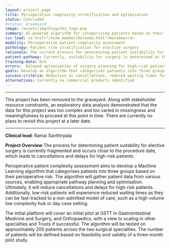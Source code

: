 ```yaml
---
layout: project_page
title: Perioperative complexity stratification and optimisation 
status: Concluded
#status: Graveyard
image: /assets/img/blog/nhs_logo.png
summary: AI-powered algorithm for categorising patients based on their perioperative risk, enabling appropriate pathway planning and optimisation in elective surgeries.
csc-lead: <a href="/team_member/Haleema.html">Haleema</a>
modality: Perioperative patient complexity assessment
pathology: Patient risk stratification for elective surgery
rationale: The current process for determining patient suitability for elective surgery is fragmented and occurs close to the procedure date, leading to cancellations and delays for high-risk patients.
patient-pathway: Currently, suitability for surgery is determined at the pre-assessment stage, which occurs 1-2 days before the scheduled procedure. This process is not optimised and lacks information from various sources.
training-data: N/A
errors:  Delayed optimisation of surgery planning for high-risk patients can lead to increased morbidity, mortality, and negative patient outcomes. Inappropriate stratification can also lead to increased waiting times for both low and high-risk patients, and inefficient allocation of clinical resources.
goals: Develop an algorithm that categorises patients into three groups based on their perioperative risk, enabling appropriate pathway planning and optimisation.
success-criteria: Reduction in cancellations, reduced waiting times for low-risk patients, and optimised management for high-risk patients.
alternatives: Currently no commercial products identified 
---
```


---

This project has been removed to the graveyard. Along with stakeholder resource constraints, an exploratory data analysis demonstrated that 
the data for this project was too complex and too varied in missingness and meaningfulness to proceed at this point in time. There are currently no plans to revisit this project at a later date.

---


<b>Clinical lead</b>: Ramai Santhirpala<br>

<b>Project Overview</b>
The process for determining patient suitability for elective surgery is currently fragmented and occurs close to the procedure date, which leads to cancellations and delays for high-risk patients. 

Perioperative patient complexity assessment aims to develop a Machine Learning algorithm that categorises patients into three groups based on their perioperative risk. The algorithm will gather patient data from various sources, enabling appropriate pathway planning and optimisation. Ultimately, it will reduce cancellations and delays for high-risk patients. Additionally, low-risk patients will experience reduced waiting times as they can be fast-tracked to a non-admitted model of care, such as a high volume low complexity hub or day case setting.

The initial platform will cover an initial pilot at GSTT in Gastrointestinal Medicine and Surgery, and Orthopaedics, with a view to scaling in other specialties and Trusts if successful. The algorithm will be tested on approximately 200 patients across the two surgical specialties. The number of patients will be defined based on feasibility and validity of a three-month pilot study. 


